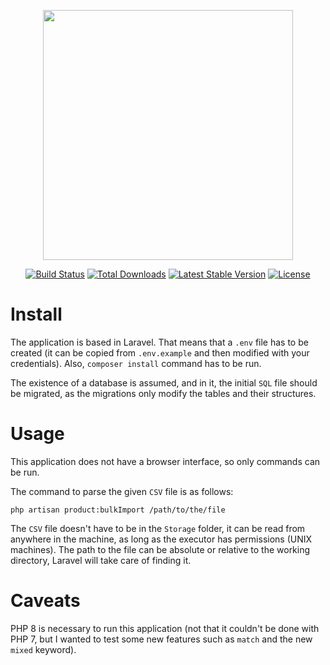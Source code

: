 <p align="center"><a href="https://laravel.com" target="_blank"><img src="https://raw.githubusercontent.com/laravel/art/master/logo-lockup/5%20SVG/2%20CMYK/1%20Full%20Color/laravel-logolockup-cmyk-red.svg" width="400"></a></p>

<p align="center">
<a href="https://travis-ci.org/laravel/framework"><img src="https://travis-ci.org/laravel/framework.svg" alt="Build Status"></a>
<a href="https://packagist.org/packages/laravel/framework"><img src="https://img.shields.io/packagist/dt/laravel/framework" alt="Total Downloads"></a>
<a href="https://packagist.org/packages/laravel/framework"><img src="https://img.shields.io/packagist/v/laravel/framework" alt="Latest Stable Version"></a>
<a href="https://packagist.org/packages/laravel/framework"><img src="https://img.shields.io/packagist/l/laravel/framework" alt="License"></a>
</p>

# Install

The application is based in Laravel. That means that a `.env` file has to be created (it can be copied from `.env.example` and then modified with your credentials). Also, `composer install` command has to be run.

The existence of a database is assumed, and in it, the initial `SQL` file should be migrated, as the migrations only modify the tables and their structures.

# Usage

This application does not have a browser interface, so only commands can be run.

The command to parse the given `CSV` file is as follows:

```shell
php artisan product:bulkImport /path/to/the/file
```

The `CSV` file doesn't have to be in the `Storage` folder, it can be read from anywhere in the machine, as long as the executor has permissions (UNIX machines). The path to the file can be absolute or relative to the working directory, Laravel will take care of finding it.

# Caveats

PHP 8 is necessary to run this application (not that it couldn't be done with PHP 7, but I wanted to test some new features such as `match` and the new `mixed` keyword).
